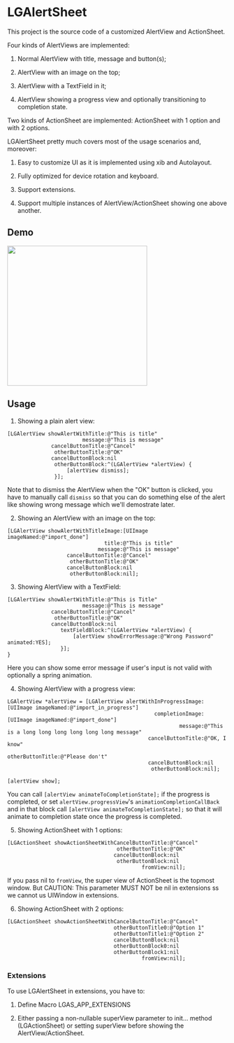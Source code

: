 # LGAlertSheet
This project is the source code of a customized AlertView and ActionSheet.

Four kinds of AlertViews are implemented:

1. Normal AlertView with title, message and button(s);

2. AlertView with an image on the top;

3. AlertView with a TextField in it;

4. AlertView showing a progress view and optionally transitioning to completion state.

Two kinds of ActionSheet are implemented: ActionSheet with 1 option and with 2 options.

LGAlertSheet pretty much covers most of the usage scenarios and, moreover:

1. Easy to customize UI as it is implemented using xib and Autolayout.

2. Fully optimized for device rotation and keyboard.

3. Support extensions.

4. Support multiple instances of AlertView/ActionSheet showing one above another.

## Demo
<img src="https://cloud.githubusercontent.com/assets/3366713/9427558/ccb5e920-49b6-11e5-90c8-4d5cd2cb5974.gif" width=320 />

## Usage

1. Showing a plain alert view:

```
[LGAlertView showAlertWithTitle:@"This is title"
                        message:@"This is message"
              cancelButtonTitle:@"Cancel"
               otherButtonTitle:@"OK"
              cancelButtonBlock:nil
               otherButtonBlock:^(LGAlertView *alertView) {
                   [alertView dismiss];
               }];
```
Note that to dismiss the AlertView when the "OK" button is clicked, you have to manually call `dismiss` so that you can do something else of the alert like showing wrong message which we'll demostrate later.

2. Showing an AlertView with an image on the top:

```
[LGAlertView showAlertWithTitleImage:[UIImage imageNamed:@"import_done"]
                               title:@"This is title"
                             message:@"This is message"
                   cancelButtonTitle:@"Cancel"
                    otherButtonTitle:@"OK"
                   cancelButtonBlock:nil
                    otherButtonBlock:nil];
```

3. Showing AlertView with a TextField:

```
[LGAlertView showAlertWithTitle:@"This is Title"
                        message:@"This is message"
              cancelButtonTitle:@"Cancel"
               otherButtonTitle:@"OK"
              cancelButtonBlock:nil
                 textFieldBlock:^(LGAlertView *alertView) {
                     [alertView showErrorMessage:@"Wrong Password" animated:YES];
                 }];
}
```
Here you can show some error message if user's input is not valid with optionally a spring animation.

4. Showing AlertView with a progress view:

```
LGAlertView *alertView = [LGAlertView alertWithInProgressImage:[UIImage imageNamed:@"import_in_progress"]
                                               completionImage:[UIImage imageNamed:@"import_done"]
                                                       message:@"This is a long long long long long long message"
                                             cancelButtonTitle:@"OK, I know"
                                              otherButtonTitle:@"Please don't"
                                             cancelButtonBlock:nil
                                              otherButtonBlock:nil];
    
[alertView show];
```
You can call `[alertView animateToCompletionState];` if the progress is completed, or set `alertView.progressView`'s `animationCompletionCallBack` and in that block call `[alertView animateToCompletionState];` so that it will animate to completion state once the progress is completed.

5. Showing ActionSheet with 1 options:

```
[LGActionSheet showActionSheetWithCancelButtonTitle:@"Cancel"
                                   otherButtonTitle:@"OK"
                                  cancelButtonBlock:nil
                                   otherButtonBlock:nil
                                           fromView:nil];
```
If you pass nil to `fromView`, the super view of ActionSheet is the topmost window. But CAUTION: This parameter MUST NOT be nil in extensions ss we cannot us UIWindow in extensions.

6. Showing ActionSheet with 2 options:

```
[LGActionSheet showActionSheetWithCancelButtonTitle:@"Cancel"
                                  otherButtonTitle0:@"Option 1"
                                  otherButtonTitle1:@"Option 2"
                                  cancelButtonBlock:nil
                                  otherButtonBlock0:nil
                                  otherButtonBlock1:nil
                                           fromView:nil];
```

### Extensions
To use LGAlertSheet in extensions, you have to: 

1. Define Macro LGAS_APP_EXTENSIONS

2. Either passing a non-nullable superView parameter to init... method (LGActionSheet) or setting superView before showing the AlertView/ActionSheet.
